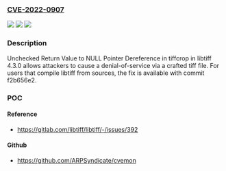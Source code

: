 ### [CVE-2022-0907](https://cve.mitre.org/cgi-bin/cvename.cgi?name=CVE-2022-0907)
![](https://img.shields.io/static/v1?label=Product&message=libtiff&color=blue)
![](https://img.shields.io/static/v1?label=Version&message=n%2Fa&color=blue)
![](https://img.shields.io/static/v1?label=Vulnerability&message=Vulnerability%20in%20libtiff&color=brighgreen)

### Description

Unchecked Return Value to NULL Pointer Dereference in tiffcrop in libtiff 4.3.0 allows attackers to cause a denial-of-service via a crafted tiff file. For users that compile libtiff from sources, the fix is available with commit f2b656e2.

### POC

#### Reference
- https://gitlab.com/libtiff/libtiff/-/issues/392

#### Github
- https://github.com/ARPSyndicate/cvemon

